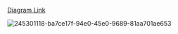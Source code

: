 [Diagram Link](https://drawsql.app/teams/alpetg/diagrams/crm)

![245301118-ba7ce17f-94e0-45e0-9689-81aa701ae653](https://github.com/AlpetGexha/Laravel-CRM/assets/50520333/61a1b21b-cffa-4829-a805-d32785862512)
